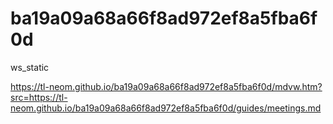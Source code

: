 # ba19a09a68a66f8ad972ef8a5fba6f0d

ws_static

https://tl-neom.github.io/ba19a09a68a66f8ad972ef8a5fba6f0d/mdvw.htm?src=https://tl-neom.github.io/ba19a09a68a66f8ad972ef8a5fba6f0d/guides/meetings.md
